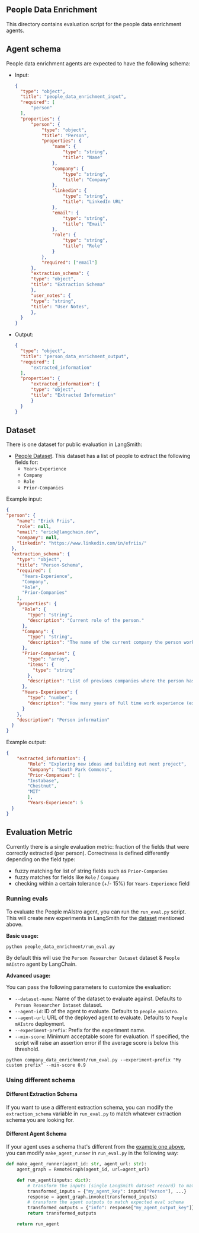 ## People Data Enrichment

This directory contains evaluation script for the people data enrichment agents.

## Agent schema

People data enrichment agents are expected to have the following schema:

- Input:

    ```json
    {
      "type": "object",
      "title": "people_data_enrichment_input",
      "required": [
          "person"
      ],
      "properties": {
          "person": {
              "type": "object",
              "title": "Person",
              "properties": {
                  "name": {
                      "type": "string",
                      "title": "Name"
                  },
                  "company": {
                      "type": "string",
                      "title": "Company"
                  },
                  "linkedin": {
                      "type": "string",
                      "title": "LinkedIn URL"
                  },
                  "email": {
                      "type": "string",
                      "title": "Email"
                  },
                  "role": {
                      "type": "string",
                      "title": "Role"
                  }
              },
              "required": ["email"]
          },
          "extraction_schema": {
          "type": "object",
          "title": "Extraction Schema"
          },
          "user_notes": {
          "type": "string",
          "title": "User Notes",
          },
      }
    }
    ```

- Output:

    ```json
    {
      "type": "object",
      "title": "person_data_enrichment_output",
      "required": [
          "extracted_information"
      ],
      "properties": {
          "extracted_information": {
          "type": "object",
          "title": "Extracted Information"
          }
      }
    }
    ```

## Dataset

There is one dataset for public evaluation in LangSmith:

- [People Dataset](https://smith.langchain.com/public/9160e39c-44d1-40f4-8cab-53ed90307833/d). This dataset has a list of people to extract the following fields for:
  - `Years-Experience`
  - `Company`
  - `Role`
  - `Prior-Companies`


Example input:
```json
{
"person": {
    "name": "Erick Friis",
    "role": null,
    "email": "erick@langchain.dev",
    "company": null,
    "linkedin": "https://www.linkedin.com/in/efriis/"
  },
  "extraction_schema": {
    "type": "object",
    "title": "Person-Schema",
    "required": [
      "Years-Experience",
      "Company",
      "Role",
      "Prior-Companies"
    ],
    "properties": {
      "Role": {
        "type": "string",
        "description": "Current role of the person."
      },
      "Company": {
        "type": "string",
        "description": "The name of the current company the person works at."
      },
      "Prior-Companies": {
        "type": "array",
        "items": {
          "type": "string"
        },
        "description": "List of previous companies where the person has worked"
      },
      "Years-Experience": {
        "type": "number",
        "description": "How many years of full time work experience (excluding internships) does this person have."
      }
    },
    "description": "Person information"
  }
}
```

Example output:
```json
{
    "extracted_information": {
        "Role": "Exploring new ideas and building out next project",
        "Company": "South Park Commons",
        "Prior-Companies": [
        "Instabase",
        "Chestnut",
        "MIT"
        ],
        "Years-Experience": 5
  }
}
```

## Evaluation Metric

Currently there is a single evaluation metric: fraction of the fields that were correctly extracted (per person). Correctness is defined differently depending on the field type:

- fuzzy matching for list of string fields such as `Prior-Companies`
- fuzzy matches for fields like `Role` / `Company`
- checking within a certain tolerance (+/- 15%) for `Years-Experience` field

### Running evals

To evaluate the People mAIstro agent, you can run the `run_eval.py` script. This will create new experiments in LangSmith for the [dataset](#dataset) mentioned above.

**Basic usage:**

```shell
python people_data_enrichment/run_eval.py
```

By default this will use the `Person Researcher Dataset` dataset & `People mAIstro` agent by LangChain.

**Advanced usage:**

You can pass the following parameters to customize the evaluation:

- `--dataset-name`: Name of the dataset to evaluate against. Defaults to `Person Researcher Dataset` dataset.
- `--agent-id`: ID of the agent to evaluate. Defaults to `people_maistro`.
- `--agent-url`: URL of the deployed agent to evaluate. Defaults to `People mAIstro` deployment.
- `--experiment-prefix`: Prefix for the experiment name.
- `--min-score`: Minimum acceptable score for evaluation. If specified, the script will raise an assertion error if the average score is below this threshold.

```shell
python company_data_enrichment/run_eval.py --experiment-prefix "My custom prefix" --min-score 0.9
```

### Using different schema

#### Different Extraction Schema

If you want to use a different extraction schema, you can modify the `extraction_schema` variable in `run_eval.py` to match whatever extraction schema you are looking for.

#### Different Agent Schema

If your agent uses a schema that's different from the [example one above](#agent-schema), you can modify `make_agent_runner` in `run_eval.py` in the following way:

```python
def make_agent_runner(agent_id: str, agent_url: str):
    agent_graph = RemoteGraph(agent_id, url=agent_url)

    def run_agent(inputs: dict):
        # transform the inputs (single LangSmith dataset record) to match the agent's schema
        transformed_inputs = {"my_agent_key": inputs["Person"], ...}
        response = agent_graph.invoke(transformed_inputs)
        # transform the agent outputs to match expected eval schema
        transformed_outputs = {"info": response["my_agent_output_key"]}
        return transformed_outputs

    return run_agent
```

